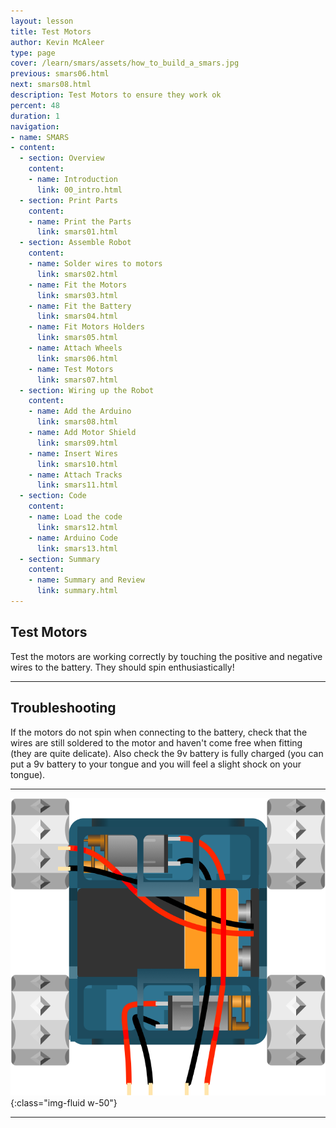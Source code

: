 ```yaml
---
layout: lesson
title: Test Motors
author: Kevin McAleer
type: page
cover: /learn/smars/assets/how_to_build_a_smars.jpg
previous: smars06.html
next: smars08.html
description: Test Motors to ensure they work ok
percent: 48
duration: 1
navigation:
- name: SMARS
- content:
  - section: Overview
    content:
    - name: Introduction
      link: 00_intro.html
  - section: Print Parts
    content:
    - name: Print the Parts
      link: smars01.html
  - section: Assemble Robot
    content:
    - name: Solder wires to motors
      link: smars02.html
    - name: Fit the Motors
      link: smars03.html
    - name: Fit the Battery
      link: smars04.html
    - name: Fit Motors Holders
      link: smars05.html
    - name: Attach Wheels
      link: smars06.html
    - name: Test Motors
      link: smars07.html
  - section: Wiring up the Robot
    content:
    - name: Add the Arduino
      link: smars08.html
    - name: Add Motor Shield
      link: smars09.html
    - name: Insert Wires
      link: smars10.html
    - name: Attach Tracks
      link: smars11.html
  - section: Code
    content:
    - name: Load the code
      link: smars12.html
    - name: Arduino Code
      link: smars13.html
  - section: Summary
    content:
    - name: Summary and Review
      link: summary.html
---
```



## Test Motors

Test the motors are working correctly by touching the positive and negative wires to the battery. They should spin enthusiastically!

---

## Troubleshooting

If the motors do not spin when connecting to the battery, check that the wires are still soldered to the motor and haven't come free when fitting (they are quite delicate). Also check the 9v battery is fully charged (you can put a 9v battery to your tongue and you will feel a slight shock on your tongue).

---

![Test Motors](assets/wheels.png){:class="img-fluid w-50"}

---

